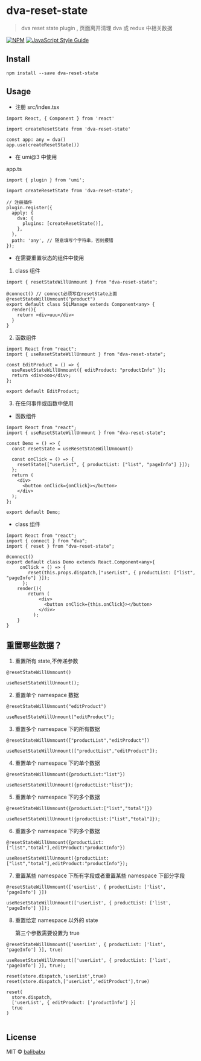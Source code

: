 # dva-reset-state

> dva reset state plugin , 页面离开清理 dva 或 redux 中相关数据

[![NPM](https://img.shields.io/npm/v/dva-reset-state.svg)](https://www.npmjs.com/package/dva-reset-state) [![JavaScript Style Guide](https://img.shields.io/badge/code_style-standard-brightgreen.svg)](https://standardjs.com)

## Install

```
npm install --save dva-reset-state
```

## Usage

- 注册 src/index.tsx

```tsx
import React, { Component } from 'react'

import createResetState from 'dva-reset-state'

const app: any = dva()
app.use(createResetState())
```

- 在 umi@3 中使用

app.ts

```
import { plugin } from 'umi';

import createResetState from 'dva-reset-state';

// 注册插件
plugin.register({
  apply: {
    dva: {
      plugins: [createResetState()],
    },
  },
  path: 'any', // 随意填写个字符串，否则报错
});
```

- 在需要重置状态的组件中使用

1. class 组件

```
import { resetStateWillUnmount } from "dva-reset-state";

@connect() // connect必须写在resetState上面
@resetStateWillUnmount("product")
export default class SQLManage extends Component<any> {
  render(){
    return <div>uuu</div>
  }
}
```

2. 函数组件

```
import React from "react";
import { useResetStateWillUnmount } from "dva-reset-state";

const EditProduct = () => {
  useResetStateWillUnmount({ editProduct: "productInfo" });
  return <div>ooo</div>;
};

export default EditProduct;
```

3. 在任何事件或函数中使用

- 函数组件

```
import React from "react";
import { useResetStateWillUnmount } from "dva-reset-state";

const Demo = () => {
  const resetState = useResetStateWillUnmount()

  const onClick = () => {
    resetState(["userList", { productList: ["list", "pageInfo"] }]);
  };
  return (
    <div>
      <button onClick={onClick}></button>
    </div>
  );
};

export default Demo;
```

- class 组件

```
import React from "react";
import { connect } from "dva";
import { reset } from "dva-reset-state";

@connect()
export default class Demo extends React.Component<any>{
     onClick = () => {
        reset(this.props.dispatch,["userList", { productList: ["list", "pageInfo"] }]);
      };
    render(){
        return (
            <div>
              <button onClick={this.onClick}></button>
            </div>
          );
    }
}

```

## 重置哪些数据？

1. 重置所有 state,不传递参数

```
@resetStateWillUnmount()

useResetStateWillUnmount();
```

2. 重置单个 namespace 数据

```
@resetStateWillUnmount("editProduct")

useResetStateWillUnmount("editProduct");
```

3. 重置多个 namespace 下的所有数据

```
@resetStateWillUnmount(["productList","editProduct"])

useResetStateWillUnmount(["productList","editProduct"]);
```

4. 重置单个 namespace 下的单个数据

```
@resetStateWillUnmount({productList:"list"})

useResetStateWillUnmount({productList:"list"});
```

5. 重置单个 namespace 下的多个数据

```
@resetStateWillUnmount({productList:["list","total"]})

useResetStateWillUnmount({productList:["list","total"]});
```

6. 重置多个 namespace 下的多个数据

```
@resetStateWillUnmount({productList:["list","total"],editProduct:"productInfo"})

useResetStateWillUnmount({productList:["list","total"],editProduct:"productInfo"});
```

7. 重置某些 namespace 下所有字段或者重置某些 namespace 下部分字段

```
@resetStateWillUnmount(['userList', { productList: ['list', 'pageInfo'] }])

useResetStateWillUnmount(['userList', { productList: ['list', 'pageInfo'] }]);
```

8. 重置给定 namespace 以外的 state

   第三个参数需要设置为 true

```
@resetStateWillUnmount(['userList', { productList: ['list', 'pageInfo'] }], true)

useResetStateWillUnmount(['userList', { productList: ['list', 'pageInfo'] }], true);

reset(store.dispatch,'userList',true)
reset(store.dispatch,['userList','editProduct'],true)

reset(
  store.dispatch,
  ['userList', { editProduct: ['productInfo'] }]
  true
)


```

## License

MIT © [balibabu](https://github.com/cike8899)
